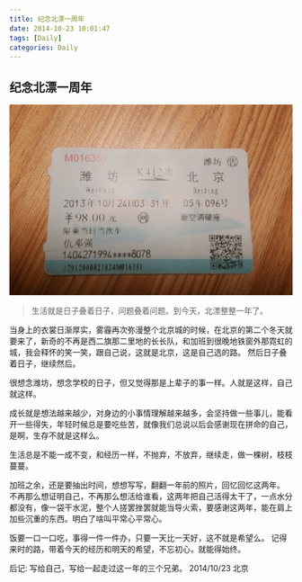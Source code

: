 ```yaml
---
title: 纪念北漂一周年
date: 2014-10-23 10:01:47
tags: [Daily]
categories: Daily
---
```



## 纪念北漂一周年

![](/images/daily/4245137053.png)
> 生活就是日子叠着日子，问题叠着问题。到今天，北漂整整一年了。

当身上的衣裳日渐厚实，雾霾再次弥漫整个北京城的时候，在北京的第二个冬天就要来了，新奇的不再是西二旗那二里地的长长队，和加班到很晚地铁窗外那霓虹的城，我会释怀的笑一笑，跟自己说，这就是北京，这是自己选的路。
然后日子叠着日子，继续然后。

很想念潍坊，想念学校的日子，但又觉得那是上辈子的事一样。人就是这样，自己就这样。

成长就是想法越来越少，对身边的小事情理解越来越多，会坚持做一些事儿，能看开一些得失，年轻时候总是要吃些苦，就像我们总说以后会感谢现在拼命的自己，是啊，生存不就是这样么。

生活总是不能一成不变，和经历一样，不抛弃，不放弃，继续走，做一棵树，枝枝蔓蔓。

加班之余，还是要抽出时间，想想写写，翻翻一年前的照片，回忆回忆这两年。
不再那么想证明自己，不再那么想活给谁看，这两年把自己活得太干了，一点水分都没有，像一袋干水泥，整个人搓罢挫罢就能当导火索，要感谢这两年，能在肩上加些沉重的东西。明白了啥叫平常心平常心。

饭要一口一口吃，事得一件一件办，只要一天比一天好，这不就是希望么。
记得来时的路，带着今天的经历和明天的希望，不忘初心，就能得始终。

后记: 写给自己，写给一起走过这一年的三个兄弟。
2014/10/23 北京